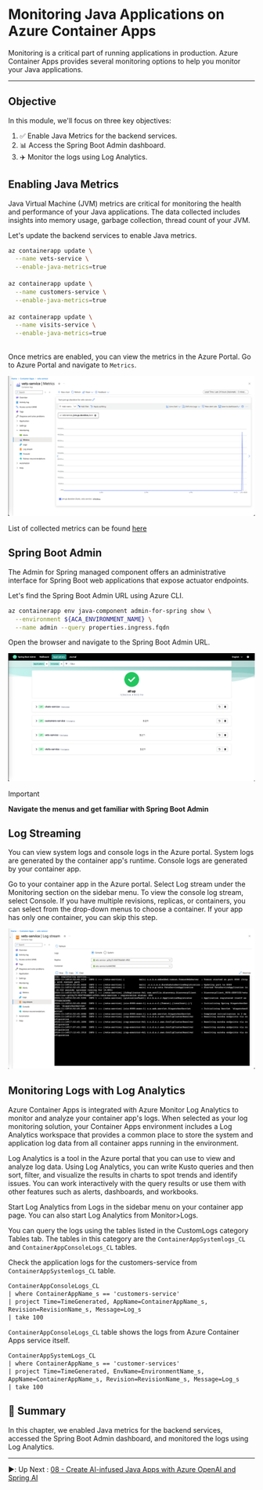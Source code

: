 # Monitoring Java Applications on Azure Container Apps

Monitoring is a critical part of running applications in production. Azure Container Apps provides several monitoring options to help you monitor your Java applications.

---

## Objective

In this module, we'll focus on three key objectives:
1. :white_check_mark: Enable Java Metrics for the backend services.
2. :bar_chart: Access the Spring Boot Admin dashboard.
3. :airplane: Monitor the logs using Log Analytics.

## Enabling Java Metrics

Java Virtual Machine (JVM) metrics are critical for monitoring the health and performance of your Java applications. The
data collected includes insights into memory usage, garbage collection, thread count of your JVM.

Let's update the backend services to enable Java metrics.

```bash
az containerapp update \
  --name vets-service \
  --enable-java-metrics=true
  
az containerapp update \
  --name customers-service \
  --enable-java-metrics=true

az containerapp update \
  --name visits-service \
  --enable-java-metrics=true
  
```

Once metrics are enabled, you can view the metrics in the Azure Portal. Go to Azure Portal and navigate to `Metrics`.

![Java Metrics on Azure Container Apps](images/metrics-1.png)

List of collected metrics can be
found [here](https://learn.microsoft.com/en-us/azure/container-apps/java-metrics?tabs=create&pivots=azure-cli#collected-metrics)

## Spring Boot Admin

The Admin for Spring managed component offers an administrative interface for Spring Boot web applications that expose
actuator endpoints.

Let's find the Spring Boot Admin URL using Azure CLI.

```bash
az containerapp env java-component admin-for-spring show \
  --environment ${ACA_ENVIRONMENT_NAME} \
  --name admin --query properties.ingress.fqdn
```

Open the browser and navigate to the Spring Boot Admin URL.

![Spring Boot Admin](images/bootadmin.png)

> [!IMPORTANT]
> **Navigate the menus and get familiar with Spring Boot Admin**

## Log Streaming

You can view system logs and console logs in the Azure portal. System logs are generated by the container app's runtime. Console logs are generated by your container app.

Go to your container app in the Azure portal. Select Log stream under the Monitoring section on the sidebar menu. To view the console log stream, select Console. If you have multiple revisions, replicas, or containers, you can select from the drop-down menus to choose a container. If your app has only one container, you can skip this step.

![Spring Boot Admin](images/logstream.png)

## Monitoring Logs with Log Analytics

Azure Container Apps is integrated with Azure Monitor Log Analytics to monitor and analyze your container app's logs.
When selected as your log monitoring solution, your Container Apps environment includes a Log Analytics workspace that
provides a common place to store the system and application log data from all container apps running in the environment.

Log Analytics is a tool in the Azure portal that you can use to view and analyze log data. Using Log Analytics, you can
write Kusto queries and then sort, filter, and visualize the results in charts to spot trends and identify issues. You
can work interactively with the query results or use them with other features such as alerts, dashboards, and workbooks.

Start Log Analytics from Logs in the sidebar menu on your container app page. You can also start Log Analytics from
Monitor>Logs.

You can query the logs using the tables listed in the CustomLogs category Tables tab. The tables in this category are
the `ContainerAppSystemlogs_CL` and `ContainerAppConsoleLogs_CL` tables.

Check the application logs for the customers-service from `ContainerAppSystemlogs_CL` table.

```kql
ContainerAppConsoleLogs_CL
| where ContainerAppName_s == 'customers-service'
| project Time=TimeGenerated, AppName=ContainerAppName_s, Revision=RevisionName_s, Message=Log_s
| take 100
```

`ContainerAppConsoleLogs_CL` table shows the logs from Azure Container Apps service itself.

```kql
ContainerAppSystemLogs_CL
| where ContainerAppName_s == 'customer-services'
| project Time=TimeGenerated, EnvName=EnvironmentName_s, AppName=ContainerAppName_s, Revision=RevisionName_s, Message=Log_s
| take 100
```

## :notebook_with_decorative_cover: Summary

In this chapter, we enabled Java metrics for the backend services, accessed the Spring Boot Admin dashboard, and monitored the logs using Log Analytics. 

---

:arrow_forward::️ Up
Next  : [08 - Create AI-infused Java Apps with Azure OpenAI and Spring AI](../08-AI-with-java/README.md)

